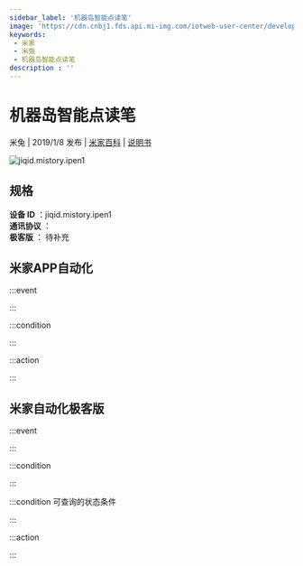 ```yaml
---
sidebar_label: '机器岛智能点读笔'
image: 'https://cdn.cnbj1.fds.api.mi-img.com/iotweb-user-center/developer_1679047576748Y96301Yy.png?GalaxyAccessKeyId=AKVGLQWBOVIRQ3XLEW&Expires=9223372036854775807&Signature=RVpQXqG6iDHsMDOC8Efua8S5H5g='
keywords: 
 - 米家
 - 米兔
 - 机器岛智能点读笔
description : ''
---
```

# 机器岛智能点读笔

米兔 | 2019/1/8 发布 | [米家百科](https://home.mi.com/webapp/content/baike/product/index.html?model=jiqid.mistory.ipen1) | [说明书](https://home.mi.com/views/introduction.html?model=jiqid.mistory.ipen1&region=cn)

![jiqid.mistory.ipen1](https://cdn.cnbj1.fds.api.mi-img.com/iotweb-user-center/developer_1679047576748Y96301Yy.png?GalaxyAccessKeyId=AKVGLQWBOVIRQ3XLEW&Expires=9223372036854775807&Signature=RVpQXqG6iDHsMDOC8Efua8S5H5g=)

## 规格  
> 
**设备 ID** ：jiqid.mistory.ipen1  
**通讯协议** ：  
**极客版**  ： 待补充 


## 米家APP自动化  

:::event  

:::

:::condition  

:::

:::action   

:::

## 米家自动化极客版  

:::event  

:::

:::condition  

:::

:::condition 可查询的状态条件  

:::

:::action  

:::

        
